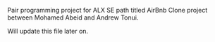 Pair programming project for ALX SE path titled AirBnb Clone project between Mohamed Abeid and Andrew Tonui.

Will update this file later on.